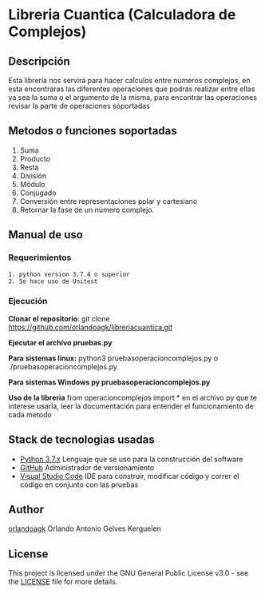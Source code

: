 # Libreria Cuantica (Calculadora de Complejos)


## Descripción

  Esta librería nos servirá para hacer calculos entre números complejos, en esta encontraras las diferentes operaciones que podrás realizar entre ellas ya sea la suma o el argumento de la misma, para encontrar las operaciones revisar la parte de operaciones soportadas

## Metodos o funciones soportadas

1. Suma
2. Producto
3. Resta
4. División
5. Módulo
6. Conjugado
7. Conversión entre representaciones polar y cartesiano
8. Retornar la fase de un número complejo.

## Manual de uso 

  ### Requerimientos
  
    1. python version 3.7.4 o superior
    2. Se hace uso de Unitest
   
  ### Ejecución
    
  **Clonar el repositorio**: git clone https://github.com/orlandoagk/libreriacuantica.git

  **Ejecutar el archivo pruebas.py**

  **Para sistemas linux:** python3 pruebasoperacioncomplejos.py o ./pruebasoperacioncomplejos.py
  
  **Para sistemas Windows py pruebasoperacioncomplejos.py**
  
  **Uso de la libreria** from operacioncomplejos import * en el archivo py que te interese usarla, leer la documentación para entender el funcionamiento de cada metodo

 
   
  ## Stack de tecnologias usadas
  
   * [Python 3.7.x](https://www.python.org) Lenguaje que se uso para la construcción del software
   * [GitHub](https://github.com) Administrador de versionamiento
   * [Visual Studio Code](https://code.visualstudio.com) IDE para construir, modificar código y correr el código en conjunto con las pruebas
  
  ## Author
  
   [orlandoagk](https://github.com/orlandoagk) Orlando Antonio Gelves Kerguelen
   
  ## License 
  
  This project is licensed under the GNU General Public License v3.0 - see the [LICENSE](LICENSE) file for more details.
  
